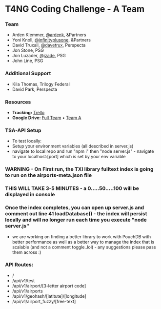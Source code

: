 # T4NG Coding Challenge - A Team

### Team
 * Arden Klemmer, [@ardenk](https://github.com/ardenk), &Partners
 * Yoni Knoll, [@infinityplusone](https://github.com/infinityplusone), &Partners
 * David Truxall, [@davetrux](https://github.com/davetrux), Perspecta
 * Jon Stone, PSG
 * Jon Luzader, [@jzade](https://github.com/jzade), PSG
 * John Line, PSG

### Additional Support
 * Kila Thomas, Trilogy Federal
 * David Park, Perspecta

### Resources
 * **Tracking:** [Trello](https://trello.com/b/4l8HlRHd/t4ng-coding-challenge-team-a)
 * **Google Drive:** [Full Team](https://drive.google.com/drive/folders/1cVGc_tJ_WsjPxeRmXye-49xNhipiHFor?usp=sharing) • [Team A](https://drive.google.com/drive/folders/1V6fF3Xka_HsSyPyPs9pnezLZ9qd_Z8pj?usp=sharing)

 ### TSA-API Setup
 * To test locally:
 * Setup your environment variables (all described in server.js)
 * navigate to local repo  and run "npm i" then "node server.js" - navigate to your localhost:[port] which is set by your env variable
 
 ### WARNING - On First run, the TXI library fulltext index is going to run on the airports-meta.json file
 ### THIS WILL TAKE 3-5 MINUTES - a 0.....50.....100 will be displayed in console
 ### Once the index completes, you can open up server.js and comment out line 41 loadDatabase() - the index will persist locally and will no longer run each time you execute "node server.js" 
 * we are working on finding a better library to work with PouchDB with better performance as well as a better way to manage the index that is scalable (and not a comment toggle..lol) - any suggestions please pass them across :) 
 
 ### API Routes: 
 * /
 * /api/v1/test
 * /api/v1/airport/[3-letter airport code]
 * /api/v1/airports
 * /api/v1/geohash/[latitute]/[longitude]
 * /api/v1/airport_fuzzy/[free-text]
